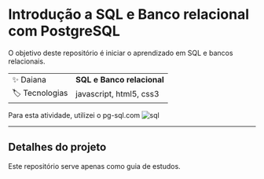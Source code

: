 # Introdução a SQL e Banco relacional com PostgreSQL

O objetivo deste repositório é iniciar o aprendizado em SQL e bancos relacionais.

|  |     |
| -------------  | --- |
| :sparkles: Daiana        | **SQL e Banco relacional**
| :label: Tecnologias | javascript, html5, css3

Para esta atividade, utilizei o pg-sql.com
![sql](https://github.com/ILadyLuckI/intro-sql/assets/69736274/2e1761b3-bd43-4f16-9ab7-f27df2507ef7)

---

## Detalhes do projeto
Este repositório serve apenas como guia de estudos.
